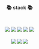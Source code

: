 
<h3 align="center"><b>📚 stack 📚</b></h3>
</br>
<p align="center">
<img src="https://img.shields.io/badge/Docker-2496ED.svg?&style=for-the-badge&logo=Docker&logoColor=white"/>
<img src="https://img.shields.io/badge/Python-3776AB.svg?&style=for-the-badge&logo=Python&logoColor=white"/>
<img src="https://img.shields.io/badge/Flask-000000.svg?&style=for-the-badge&logo=Flask&logoColor=white"/>
<img src="https://img.shields.io/badge/MySQL-4479A1.svg?&style=for-the-badge&logo=MySQL&logoColor=white"/>
<img src="https://img.shields.io/badge/Amazon%20AWS-232F3E.svg?&style=for-the-badge&logo=Amazon%20AWS&logoColor=white"/>
</p>
<h5 align="center">
<img src="https://img.shields.io/badge/swagger%20flasgger%20restfulApi-success"/>
<img src="https://img.shields.io/badge/EC2-blue"/>
<img src="https://img.shields.io/badge/RDS-lightgrey"/>
</h5>
